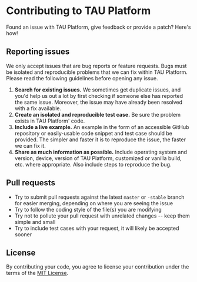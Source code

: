 # Contributing to TAU Platform

Found an issue with TAU Platform, give feedback or provide a patch?  Here's how!

## Reporting issues

We only accept issues that are bug reports or feature requests. Bugs must be isolated and reproducible problems that we can fix within TAU Platform. Please read the following guidelines before opening any issue.

1. **Search for existing issues.** We sometimes get duplicate issues, and you'd help us out a lot by first checking if someone else has reported the same issue. Moreover, the issue may have already been resolved with a fix available.
2. **Create an isolated and reproducible test case.** Be sure the problem exists in TAU Platform' code.
3. **Include a live example.** An example in the form of an accessible GitHub repository or easily-usable code snippet and test case should be provided. The simpler and faster it is to reproduce the issue, the faster we can fix it.
4. **Share as much information as possible.** Include operating system and version, device, version of TAU Platform, customized or vanilla build, etc. where appropriate. Also include steps to reproduce the bug.

## Pull requests

- Try to submit pull requests against the latest `master` or `-stable` branch for easier merging, depending on where you are seeing the issue
- Try to follow the coding style of the file(s) you are modifying
- Try not to pollute your pull request with unrelated changes -- keep them simple and small
- Try to include test cases with your request, it will likely be accepted sooner

## License

By contributing your code, you agree to license your contribution under the terms of the [MIT License](LICENSE).
